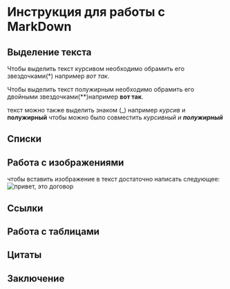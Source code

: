 # Инструкция для работы с MarkDown

## Выделение текста

Чтобы выделить текст курсивом необходимо обрамить его звездочками(*) например *вот так*.

Чтобы выделить текст полужирным необходимо обрамить его двойными звездочками(**)например **вот так**.

текст можно также выделить знаком (_) например _курсив_ и __полужирный__ чтобы можно было совместить _курсивный и **полужирный**_

## Списки

## Работа с изображениями

чтобы вставить изображение в текст достаточно написать следующее:
![привет, это договор](5.jpeg)

## Ссылки

## Работа с таблицами

## Цитаты

## Заключение